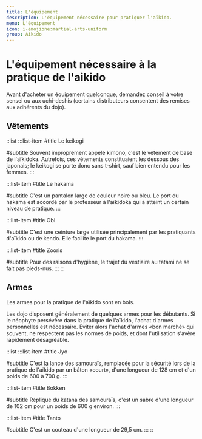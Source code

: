 ```yaml
---
title: L'équipement
description: L'équipement nécessaire pour pratiquer l'aïkido.
menu: L'équipement
icon: i-emojione:martial-arts-uniform
group: Aikido
---
```


# L'équipement nécessaire à la pratique de l'aikido

Avant d'acheter un équipement quelconque, demandez conseil à votre sensei ou aux uchi-deshis (certains distributeurs consentent des remises aux adhérents du dojo).

## Vêtements

::list
  :::list-item
  #title
  Le keikogi
  
  #subtitle
  Souvent improprement appelé kimono, c'est le vêtement de base de l'aïkidoka. Autrefois, ces vêtements constituaient les dessous des japonais; le keikogi se porte donc sans t-shirt, sauf bien entendu pour les femmes.
  :::

  :::list-item
  #title
  Le hakama
  
  #subtitle
  C'est un pantalon large de couleur noire ou bleu. Le port du hakama est accordé par le professeur à l'aïkidoka qui a atteint un certain niveau de pratique.
  :::

  :::list-item
  #title
  Obi
  
  #subtitle
  C'est une ceinture large utilisée principalement par les pratiquants d'aïkido ou de kendo. Elle facilite le port du hakama.
  :::

  :::list-item
  #title
  Zooris
  
  #subtitle
  Pour des raisons d'hygiène, le trajet du vestiaire au tatami ne se fait pas pieds-nus.
  :::
::

## Armes

Les armes pour la pratique de l'aïkido sont en bois.

Les dojo disposent généralement de quelques armes pour les débutants. Si le néophyte persévère dans la pratique de l'aïkido, l'achat d'armes personnelles est nécessaire. Eviter alors l'achat d'armes «bon marché» qui souvent, ne respectent pas les normes de poids, et dont l'utilisation s'avère rapidement désagréable.

::list
  :::list-item
  #title
  Jyo
  
  #subtitle
  C'est la lance des samouraïs, remplacée pour la sécurité lors de la pratique de l'aïkido par un bâton «court», d'une longueur de 128 cm et d'un poids de 600 à 700 g.
  :::

  :::list-item
  #title
  Bokken
  
  #subtitle
  Réplique du katana des samouraïs, c'est un sabre d'une longueur de 102 cm pour un poids de 600 g environ.
  :::

  :::list-item
  #title
  Tanto
  
  #subtitle
  C'est un couteau d'une longueur de 29,5 cm.
  :::
::
